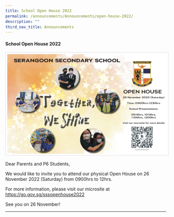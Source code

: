 ```yaml
---
title: School Open House 2022
permalink: /announcements/Announcements/open-house-2022/
description: ""
third_nav_title: Announcements
---
```

#### School Open House 2022

<a target="_blank" href="/images/Announcements/Open%20House%202022.jpg">
<img src="/images/Announcements/Open%20House%202022.jpg" style="width:500px; border:0.5px solid Gainsboro; padding: 5px">
</a>

Dear Parents and P6 Students,

We would like to invite you to attend our physical Open House on 26 November 2022 (Saturday) from 0900hrs to 12hrs.

For more information, please visit our microsite at https://go.gov.sg/sssopenhouse2022

See you on 26 November! 

<hr>
